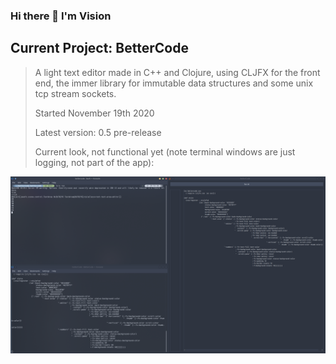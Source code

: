 ### Hi there 👋 I'm Vision

## Current Project: BetterCode
> A light text editor made in C++ and Clojure, using CLJFX for the front end, the immer library for immutable data structures and some unix tcp stream sockets.
> 
> Started November 19th 2020
> 
> Latest version: 0.5 pre-release
> 
> Current look, not functional yet (note terminal windows are just logging, not part of the app):

![BetterCode Image](bettercodeimage.png)
